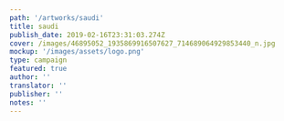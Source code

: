 ```yaml
---
path: '/artworks/saudi'
title: saudi
publish_date: 2019-02-16T23:31:03.274Z
cover: /images/46895052_1935869916507627_714689064929853440_n.jpg
mockup: '/images/assets/logo.png'
type: campaign
featured: true
author: ''
translator: ''
publisher: ''
notes: ''
---
```

